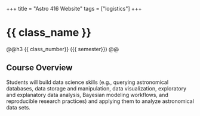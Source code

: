 +++
title = "Astro 416 Website"
tags = ["logistics"]
+++

# {{ class_name }}
@@h3 {{ class_number}}  ({{ semester}}) @@

## Course Overview
Students will build data science skills (e.g., querying astronomical databases, data storage and manipulation, data visualization, exploratory and explanatory data analysis, Bayesian modeling workflows, and reproducible research practices) and applying them to analyze astronomical data sets. 